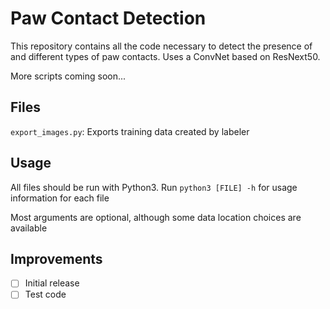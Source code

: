 Paw Contact Detection
=====================

This repository contains all the code necessary to detect the presence of and different types of paw contacts. Uses a ConvNet based on ResNext50.

More scripts coming soon...

Files
-----

`export_images.py`: Exports training data created by labeler

Usage
-----

All files should be run with Python3. Run `python3 [FILE] -h` for usage information for each file

Most arguments are optional, although some data location choices are available

Improvements
------------

 - [ ] Initial release
 - [ ] Test code
